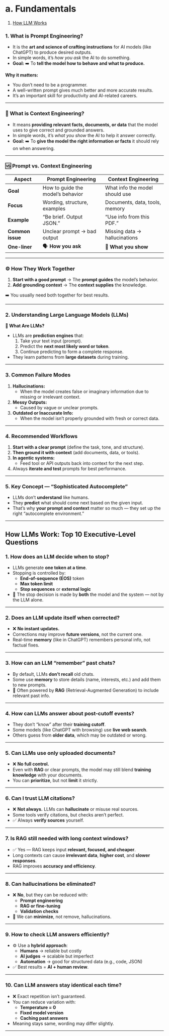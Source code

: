 # **a. Fundamentals**
1. [How LLM Works](#how-llms-work-top-10-executive-level-Questions)

### 1. What is Prompt Engineering?

- It is the **art and science of crafting instructions** for AI models (like ChatGPT) to produce desired outputs.
- In simple words, it’s *how you ask* the AI to do something.
- **Goal:** ➡️ To **tell the model how to behave and what to produce.**

**Why it matters:**

- You don’t need to be a programmer.
- A well-written prompt gives much better and more accurate results.
- It’s an important skill for productivity and AI-related careers.

---

### 🔹 What is Context Engineering?

- It means **providing relevant facts, documents, or data** that the model uses to give correct and grounded answers.
- In simple words, it’s *what you show* the AI to help it answer correctly.
- **Goal:** ➡️ To **give the model the right information or facts** it should rely on when answering.

---

### 🆚 **Prompt vs. Context Engineering**

| Aspect | Prompt Engineering | Context Engineering |
| --- | --- | --- |
| **Goal** | How to guide the model’s behavior | What info the model should use |
| **Focus** | Wording, structure, examples | Documents, data, tools, memory |
| **Example** | “Be brief. Output JSON.” | “Use info from this PDF.” |
| **Common issue** | Unclear prompt → bad output | Missing data → hallucinations |
| **One-liner** | 🗣️ **How you ask** | 📄 **What you show** |

---

### ⚙️ **How They Work Together**

1. **Start with a good prompt** → The **prompt guides** the model’s behavior.
2. **Add grounding context** → The **context supplies** the knowledge.

➡️ You usually need both together for best results.

---

### **2. Understanding Large Language Models (LLMs)**

**🔹 What Are LLMs?**

- LLMs are **prediction engines** that:
    1. Take your text input (prompt).
    2. Predict the **next most likely word or token**.
    3. Continue predicting to form a complete response.
- They learn patterns from **large datasets** during training.

---

### **3. Common Failure Modes**

1. **Hallucinations:**
    - When the model creates false or imaginary information due to missing or irrelevant context.
2. **Messy Outputs:**
    - Caused by vague or unclear prompts.
3. **Outdated or Inaccurate Info:**
    - When the model isn’t properly grounded with fresh or correct data.

---

### **4. Recommended Workflows**

1. **Start with a clear prompt** (define the task, tone, and structure).
2. **Then ground it with context** (add documents, data, or tools).
3. **In agentic systems:**
    - Feed tool or API outputs back into context for the next step.
4. Always **iterate and test** prompts for best performance.

---

### 5. Key Concept — “Sophisticated Autocomplete”

- LLMs don’t **understand** like humans.
- They **predict** what should come next based on the given input.
- That’s why **your prompt and context** matter so much — they set up the right “autocomplete environment.”

---

## How LLMs Work: Top 10 Executive-Level Questions 

### **1. How does an LLM decide when to stop?**

- LLMs generate **one token at a time**.
- Stopping is controlled by:
    - **End-of-sequence (EOS)** token
    - **Max token limit**
    - **Stop sequences** or **external logic**
- 🧠 The stop decision is made by **both** the model and the system — not by the LLM alone.

---

### **2. Does an LLM update itself when corrected?**

- ❌ **No instant updates.**
- Corrections may improve **future versions**, not the current one.
- Real-time **memory** (like in ChatGPT) remembers personal info, not factual fixes.

---

### **3. How can an LLM “remember” past chats?**

- By default, LLMs **don’t recall** old chats.
- Some use **memory** to store details (name, interests, etc.) and add them to new prompts.
- 🧠 Often powered by **RAG** (Retrieval-Augmented Generation) to include relevant past info.

---

### **4. How can LLMs answer about post-cutoff events?**

- They don’t “know” after their **training cutoff**.
- Some models (like ChatGPT with browsing) use **live web search**.
- Others guess from **older data**, which may be outdated or wrong.

---

### **5. Can LLMs use only uploaded documents?**

- ❌ **No full control.**
- Even with **RAG** or clear prompts, the model may still blend **training knowledge** with your documents.
- You can **prioritize**, but not **limit** it strictly.

---

### **6. Can I trust LLM citations?**

- ❌ **Not always.** LLMs can **hallucinate** or misuse real sources.
- Some tools verify citations, but checks aren’t perfect.
- ✅ Always **verify sources** yourself.

---

### **7. Is RAG still needed with long context windows?**

- ✅ Yes — RAG keeps input **relevant, focused, and cheaper**.
- Long contexts can cause **irrelevant data**, **higher cost**, and **slower responses**.
- RAG improves **accuracy and efficiency**.

---

### **8. Can hallucinations be eliminated?**

- ❌ **No**, but they can be reduced with:
    - **Prompt engineering**
    - **RAG or fine-tuning**
    - **Validation checks**
- 🎯 We can **minimize**, not remove, hallucinations.

---

### **9. How to check LLM answers efficiently?**

- ⚙️ Use a **hybrid approach**:
    - **Humans** → reliable but costly
    - **AI judges** → scalable but imperfect
    - **Automation** → good for structured data (e.g., code, JSON)
- ✅ Best results = **AI + human review**.

---

### **10. Can LLM answers stay identical each time?**

- ❌ Exact repetition isn’t guaranteed.
- You can reduce variation with:
    - **Temperature = 0**
    - **Fixed model version**
    - **Caching past answers**
- Meaning stays same, wording may differ slightly.

---
